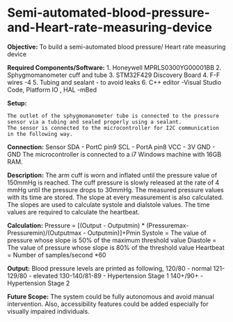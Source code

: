 # Semi-automated-blood-pressure-and-Heart-rate-measuring-device

**Objective:**
	To build a semi-automated blood pressure/ Heart rate measuring device

**Required Components/Software:**
	1. Honeywell MPRLS0300YG00001BB
	2. Sphygmomanometer cuff and tube
	3. STM32F429 Discovery Board
	4. F-F wires -4
	5. Tubing and sealant - to avoid leaks
	6. C++ editor -Visual Studio Code, Platform IO , HAL -mBed

**Setup:**

	The outlet of the sphygmomanometer tube is connected to the pressure sensor via a tubing and sealed properly using a sealant.
	The sensor is connected to the microcontroller for I2C communication in the following way.

**Connection:**
	Sensor
	SDA 	-	PortC pin9
	SCL 	-	PortA pin8
	VCC 	-	3V
	GND 	-	GND
	The microcontroller is connected to a i7 Windows machine with 16GB RAM.

**Description:**
	The arm cuff is worn and inflated until the pressure value of 150mmHg is reached.
	The cuff pressure is slowly released at the rate of 4 mmHg until the pressure drops to 30mmHg.
	The measured pressure values with its time are stored. The slope at every measurement is also calculated.
	The slopes are used to calculate systole and dialstole values. The time values are required to calculate the heartbeat.
	
**Calculation:**
	Pressure = [(Output - Outputmin) * (Pressuremax- Pressuremin)/(Outputmax - Outputmin)]+Pmin
	Systole  = The value of pressure whose slope is 50% of the maximum threshold value
	Diastole = The value of pressure whose slope is 80% of the threshold value
	Heartbeat = Number of samples/second *60

**Output:**
	Blood pressure levels are printed as following,
					120/80  	  - normal
					121-129/80    - elevated
					130-140/81-89 - Hypertension Stage 1
					140+/90+      - Hypertension Stage 2

**Future Scope:**
	The system could be fully autonomous and avoid manual intervention. Also, accessibility features could be added especially for visually impaired individuals.
